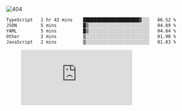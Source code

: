 ![404](https://user-images.githubusercontent.com/378023/89412096-6f759d80-d761-11ea-8c57-84b30ef3f2b1.png)

<!--START_SECTION:waka-->

```txt
TypeScript   1 hr 42 mins    █████████████████████▓░░░   86.52 %
JSON         5 mins          █▒░░░░░░░░░░░░░░░░░░░░░░░   04.89 %
YAML         5 mins          █▒░░░░░░░░░░░░░░░░░░░░░░░   04.84 %
Other        2 mins          ▒░░░░░░░░░░░░░░░░░░░░░░░░   01.90 %
JavaScript   2 mins          ▒░░░░░░░░░░░░░░░░░░░░░░░░   01.83 %
```

<!--END_SECTION:waka-->
<figure><embed src="https://wakatime.com/share/@018b853e-267a-435d-a858-33e2b098b9d7/f3c3aa68-553a-4373-a9f9-2d456f62f780.svg"></embed></figure>
